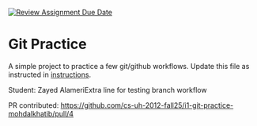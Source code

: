[![Review Assignment Due Date](https://classroom.github.com/assets/deadline-readme-button-22041afd0340ce965d47ae6ef1cefeee28c7c493a6346c4f15d667ab976d596c.svg)](https://classroom.github.com/a/5vf9W1DH)
# Git Practice
A simple project to practice a few git/github workflows.  Update this file as instructed in [instructions](./instructions.md).

Student: Zayed AlameriExtra line for testing branch workflow

PR contributed: https://github.com/cs-uh-2012-fall25/i1-git-practice-mohdalkhatib/pull/4
